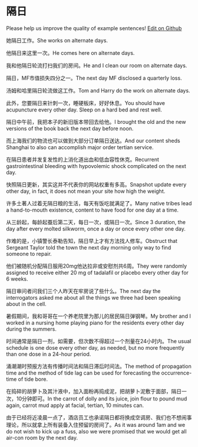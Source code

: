 # 隔日

Please help us improve the quality of example sentences! [Edit on Github](https://github.com/jiyushe/jiyu-example-sentence-source/blob/main/chinese/geri.md)

<p><span class="chinese">她隔日工作。</span><span class="english">She works on alternate days.</span></p>

<p><span class="chinese">他隔日来这里一次。</span><span class="english">He comes here on alternate days.</span></p>

<p><span class="chinese">我和他隔日轮流打扫我们的房间。</span><span class="english">He and I clean our room on alternate days.</span></p>

<p><span class="chinese">隔日，MF市值损失四分之一。</span><span class="english">The next day MF disclosed a quarterly loss.</span></p>

<p><span class="chinese">汤姆和哈里隔日轮流做这工作。</span><span class="english">Tom and Harry do the work on alternate days.</span></p>

<p><span class="chinese">此外，您要隔日来针刺一次，睡硬板床，好好休息。</span><span class="english">You should have acupuncture every other day. Sleep on a hard bed and rest well.</span></p>

<p><span class="chinese">隔日中午前，我把本子的新旧版本带回去给他。</span><span class="english">I brought the old and the new versions of the book back the next day before noon.</span></p>

<p><span class="chinese">而上海我们的物流也可以做到大部分订单隔日送达。</span><span class="english">And our content sheds Shanghai to also can accomplish major order tertian service.</span></p>

<p><span class="chinese">在隔日患者并发复发性的上消化道出血和低血容性休克。</span><span class="english">Recurrent gastrointestinal bleeding with hypovolemic shock complicated on the next day.</span></p>

<p><span class="chinese">快照隔日更新，其实这并不代表你的网站权重有多高。</span><span class="english">Snapshot update every other day, in fact, it does not mean your site how high the weight.</span></p>

<p><span class="chinese">许多土著人过着无隔日粮的生活，每天有饭吃就满足了。</span><span class="english">Many native tribes lead a hand-to-mouth existence, content to have food for one day at a time.</span></p>

<p><span class="chinese">从三龄起，每龄起蚕后第二天，每日一次，或隔日一次。</span><span class="english">Since 3 duration, the day after every molted silkworm, once a day or once every other one day.</span></p>

<p><span class="chinese">作难的是，小镇警长泰勒告知，隔日早上才有方法找人修车。</span><span class="english">Obstruct that Sergeant Taylor told the town the next day morning only way to find someone to repair.</span></p>

<p><span class="chinese">他们被随机分配隔日服用20mg他达拉非或安慰剂共6周。</span><span class="english">They were randomly assigned to receive either 20 mg of tadalafil or placebo every other day for 6 weeks.</span></p>

<p><span class="chinese">隔日审问者问我们三个人昨天在牢房说了些什么。</span><span class="english">The next day the interrogators asked me about all the things we three had been speaking about in the cell.</span></p>

<p><span class="chinese">暑假期间，我和哥哥在一个养老院里为那儿的居民隔日弹钢琴。</span><span class="english">My brother and I worked in a nursing home playing piano for the residents every other day during the summers.</span></p>

<p><span class="chinese">时间通常是隔日一剂，如需要，但次数不得超过一个剂量在24小时内。</span><span class="english">The usual schedule is one dose every other day, as needed, but no more frequently than one dose in a 24-hour period.</span></p>

<p><span class="chinese">涌潮潮时预报方法有传播时间法和隔日滞后时间法。</span><span class="english">The method of propagation time and the method of tide lag can be used for forecasting the occurrence-time of tide bore.</span></p>

<p><span class="chinese">在捣碎的胡萝卜及其汁液中，加入面粉再捣成泥，把胡萝卜泥敷于面部，隔日一次，10分钟即可。</span><span class="english">In the carrot of dolly and its juice, join flour to pound mud again, carrot mud apply at facial, tertian, 10 minutes can.</span></p>

<p><span class="chinese">由于已经将近凌晨一点了，酒店员工也承诺隔日都将换成空调房、我们也不想闹事理论，所以就拿上所有装备入住预留的房间了。</span><span class="english">As it was around 1am and we do not wish to kick up a fuss, also we were promised that we would get all air-con room by the next day.</span></p>

